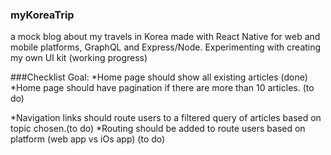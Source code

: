 ### myKoreaTrip
a mock blog about my travels in Korea made with React Native for web and mobile platforms, GraphQL and Express/Node.
Experimenting with creating my own UI kit (working progress)


###Checklist Goal:
*Home page should show all existing articles (done)
*Home page should have pagination if there are more than 10 articles. (to do)

*Navigation links should route users to a filtered query of articles based on topic chosen.(to do)
*Routing should be added to route users based on platform (web app vs iOs app) (to do)
